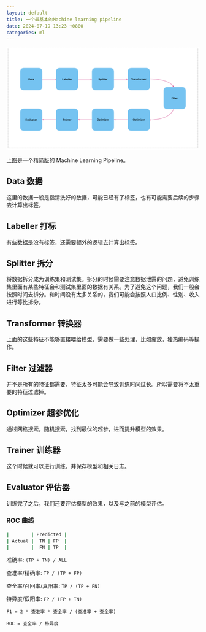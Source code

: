 ```yaml
---
layout: default
title: 一个最基本的Machine learning pipeline
date: 2024-07-19 13:23 +0800
categories: ml
---
```


<img src="/images/mini-ml-pipeline.png" width="800px">

上图是一个精简版的 Machine Learning Pipeline。

## Data 数据

这里的数据一般是指清洗好的数据，可能已经有了标签，也有可能需要后续的步骤去计算出标签。

## Labeller 打标

有些数据是没有标签，还需要额外的逻辑去计算出标签。

## Splitter 拆分

将数据拆分成为训练集和测试集。拆分的时候需要注意数据泄露的问题，避免训练集里面有某些特征会和测试集里面的数据有关系。为了避免这个问题，我们一般会按照时间去拆分。和时间没有太多关系的，我们可能会按照人口比例、性别、收入进行等比拆分。

## Transformer 转换器

上面的这些特征不能够直接喂给模型，需要做一些处理，比如缩放，独热编码等操作。

## Filter 过滤器

并不是所有的特征都需要，特征太多可能会导致训练时间过长。所以需要将不太重要的特征过滤掉。

## Optimizer 超参优化

通过网格搜索，随机搜索，找到最优的超参，进而提升模型的效果。

## Trainer 训练器

这个时候就可以进行训练，并保存模型和相关日志。

## Evaluator 评估器

训练完了之后，我们还要评估模型的效果，以及与之前的模型评估。

### ROC 曲线

```bash
|        | Predicted |
| Actual |  TN | FP  |
|        |  FN | TP  |
```

准确率: `(TP + TN) / ALL`

查准率/精确率: `TP / (TP + FP)`

查全率/召回率/真阳率: `TP / (TP + FN)`

特异度/假阳率: `FP / (FP + TN)`

`F1 = 2 * 查准率 * 查全率 / (查准率 + 查全率)`

`ROC = 查全率 / 特异度`
